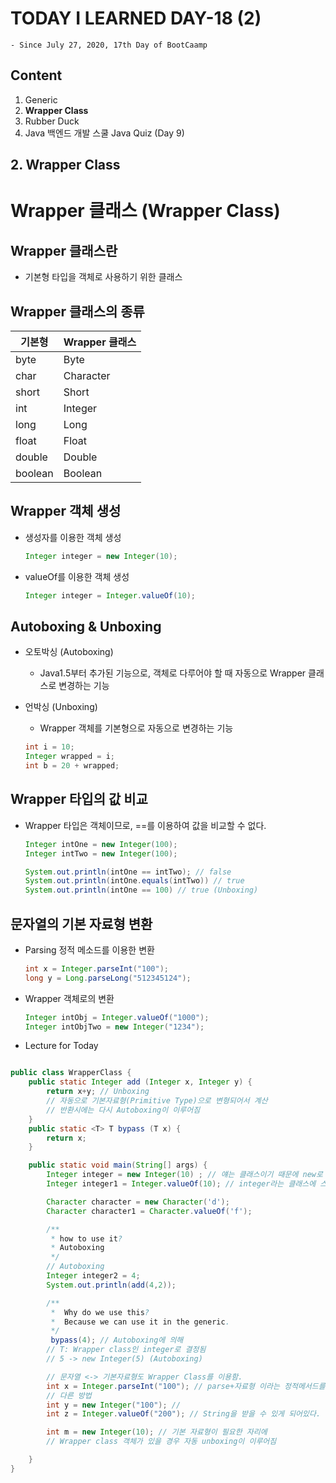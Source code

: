 # TODAY I LEARNED DAY-18 (2)
  `- Since July 27, 2020, 17th Day of BootCaamp`
  
## Content
  1. Generic
  2. **Wrapper Class**
  3. Rubber Duck
  4. Java 백엔드 개발 스쿨 Java Quiz (Day 9)  
  
## 2. Wrapper Class

# Wrapper 클래스 (Wrapper Class)

## Wrapper 클래스란

- 기본형 타입을 객체로 사용하기 위한 클래스

## Wrapper 클래스의 종류

  | 기본형 | Wrapper 클래스 |
  |-------|----------------|
  | byte | Byte |
  | char | Character |
  | short | Short |
  | int | Integer |
  | long | Long |
  | float | Float |
  | double | Double |
  | boolean | Boolean |

## Wrapper 객체 생성

- 생성자를 이용한 객체 생성

  ```java
  Integer integer = new Integer(10);
  ```

- valueOf를 이용한 객체 생성

  ```java
  Integer integer = Integer.valueOf(10);
  ```

## Autoboxing & Unboxing

- 오토박싱 (Autoboxing)
  - Java1.5부터 추가된 기능으로, 객체로 다루어야 할 때 자동으로 Wrapper 클래스로 변경하는 기능
- 언박싱 (Unboxing)
  - Wrapper 객체를 기본형으로 자동으로 변경하는 기능

  ```java
  int i = 10;
  Integer wrapped = i;
  int b = 20 + wrapped;
  ```

## Wrapper 타입의 값 비교

- Wrapper 타입은 객체이므로, ==를 이용하여 값을 비교할 수 없다.

  ```java
  Integer intOne = new Integer(100);
  Integer intTwo = new Integer(100);

  System.out.println(intOne == intTwo); // false
  System.out.println(intOne.equals(intTwo)) // true
  System.out.println(intOne == 100) // true (Unboxing)
  ```

## 문자열의 기본 자료형 변환

- Parsing 정적 메소드를 이용한 변환

  ```java
  int x = Integer.parseInt("100");
  long y = Long.parseLong("512345124");
  ```

- Wrapper 객체로의 변환

  ```java
  Integer intObj = Integer.valueOf("1000");
  Integer intObjTwo = new Integer("1234");
  ```
  
  
- Lecture for Today
```java

public class WrapperClass {
    public static Integer add (Integer x, Integer y) {
        return x+y; // Unboxing
        // 자동으로 기본자료형(Primitive Type)으로 변형되어서 계산
        // 반환시에는 다시 Autoboxing이 이루어짐
    }
    public static <T> T bypass (T x) {
        return x;
    }

    public static void main(String[] args) {
        Integer integer = new Integer(10) ; // 얘는 클래스이기 때문에 new로 생성가능
        Integer integer1 = Integer.valueOf(10); // integer라는 클래스에 스태틱 메서드가 들어가 있는것

        Character character = new Character('d');
        Character character1 = Character.valueOf('f');

        /**
         * how to use it?
         * Autoboxing
         */
        // Autoboxing
        Integer integer2 = 4;
        System.out.println(add(4,2));

        /**
         *  Why do we use this?
         *  Because we can use it in the generic.
         */
         bypass(4); // Autoboxing에 의해
        // T: Wrapper class인 integer로 결정됨
        // 5 -> new Integer(5) (Autoboxing)

        // 문자열 <-> 기본자료형도 Wrapper Class를 이용함.
        int x = Integer.parseInt("100"); // parse+자료형 이라는 정적메서드를 이용하면 문자열에서 primitive로 받을 수 있으며 유용하다.
        // 다른 방법
        int y = new Integer("100"); //
        int z = Integer.valueOf("200"); // String을 받을 수 있게 되어있다.

        int m = new Integer(10); // 기본 자료형이 필요한 자리에
        // Wrapper class 객체가 있을 경우 자동 unboxing이 이루어짐

    }
}
```  